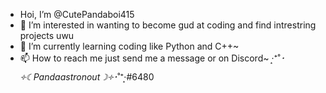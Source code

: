 - Hoi, I’m @CutePandaboi415
- 👀 I’m interested in wanting to become gud at coding and find intrestring projects uwu
- 🌱 I’m currently learning coding like Python and C++~ 
- 📫 How to reach me just send me a message or on Discord~ ‧͙⁺˚*･༓☾Pandaastronout☽༓･*˚⁺‧͙#6480

